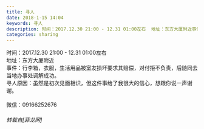```yaml
---
title: 寻人
date: 2018-1-15 14:04
keywords: 寻人
description: 时间：2017.12.30 21:00 - 12.31 01:00左右  地址：东方大厦附近事件：行李箱，衣服，生活用品被室友损坏要求其赔偿，对付拒不负责，后随同去当地办事处调解成功。寻人原因：虽然是初次见面相识，但这件事给了我很大的信心，想跟你说一声谢谢。微信：09166252676
categories: sharing
---
```

<td class="t_f" id="postmessage_1101309">

时间：2017.12.30 21:00 - 12.31 01:00左右  <br/>
地址：东方大厦附近<br/>
事件：行李箱，衣服，生活用品被室友损坏要求其赔偿，对付拒不负责，后随同去当地办事处调解成功。<br/>
寻人原因：虽然是初次见面相识，但这件事给了我很大的信心，想跟你说一声谢谢。<br/>
<br/>
微信：09166252676</td>
###### 转载自[菲龙网]